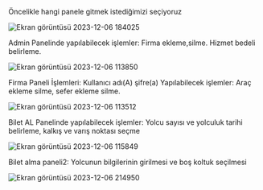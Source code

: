Öncelikle hangi panele gitmek istediğimizi seçiyoruz

![Ekran görüntüsü 2023-12-06 184025](https://github.com/Berili4/C--ile-Rezervasyon_Sistemi/assets/117026945/ddff3eda-87fa-480f-9ad9-89ea65b5c875)


Admin Panelinde yapılabilecek işlemler: Firma ekleme,silme. Hizmet bedeli belirleme.

![Ekran görüntüsü 2023-12-06 113850](https://github.com/Berili4/C--ile-Rezervasyon_Sistemi/assets/117026945/19a867cb-3f44-495c-9ca9-0181662f7050)


Firma Paneli İşlemleri: Kullanıcı adı(A) şifre(a) 
Yapılabilecek işlemler: Araç ekleme silme, sefer ekleme silme.

![Ekran görüntüsü 2023-12-06 113512](https://github.com/Berili4/C--ile-Rezervasyon_Sistemi/assets/117026945/505ab069-cca5-47e6-bc4a-89665516f8c1)



Bilet AL Panelinde yapılabilecek işlemler: Yolcu sayısı ve yolculuk tarihi belirleme, kalkış ve varış noktası seçme


![Ekran görüntüsü 2023-12-06 115849](https://github.com/Berili4/C--ile-Rezervasyon_Sistemi/assets/117026945/86610816-fab7-43a6-b402-0750bbbe818e)


Bilet alma paneli2: Yolcunun bilgilerinin girilmesi ve boş koltuk seçilmesi

![Ekran görüntüsü 2023-12-06 214950](https://github.com/Berili4/C--ile-Rezervasyon_Sistemi/assets/117026945/b3fd2238-4a71-4d42-af56-e73b4819af37)

